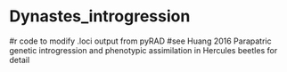 # Dynastes_introgression
#r code to modify .loci output from pyRAD
#see Huang 2016 Parapatric genetic introgression and phenotypic assimilation in Hercules beetles for detail
